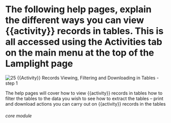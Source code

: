 # The following help pages, explain the different ways you can view {{activity}} records in tables. This is all accessed using the Activities tab on the main menu at the top of the Lamplight page

![25 {{Activity}} Records Viewing, Filtering and Downloading in Tables - step 1](25_Activity_Records_Viewing,_Filtering_and_Downloading_in_Tables_im_1.png)

The help pages will cover
how to view {{activity}} records in tables
how to filter the tables to the data you wish to see
how to extract the tables – print and download
actions you can carry out on {{activity}} records in the tables


###### core module